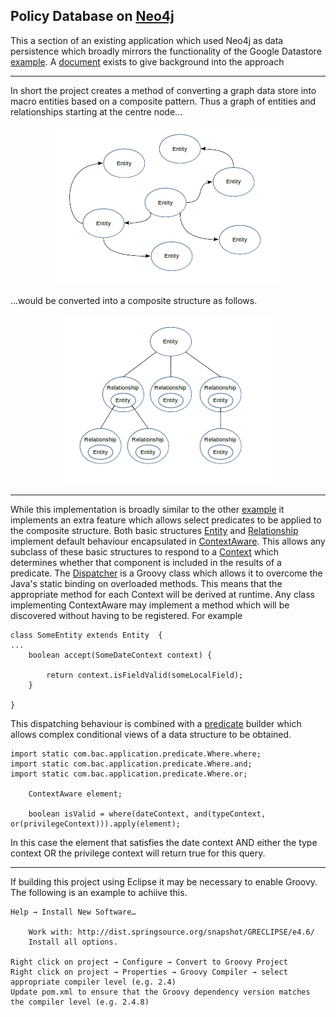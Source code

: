 ## Policy Database on [Neo4j](https://neo4j.com)

This a section of an existing application which used Neo4j as data persistence which broadly mirrors the functionality of the Google Datastore [example](https://github.com/srbaird/PolicyComponentsForDataStore). A [document]() exists to give background into the approach
___

In short the project creates a method of converting a graph data store into macro entities based on a composite pattern. Thus a graph of entities and relationships starting at the centre node...

<p align="center">
<img src="https://github.com/srbaird/PolicyComponentsForNeo4J/blob/master/docs/graph.jpg" alt="Graph Example"  >
</p>

...would be converted into a composite structure as follows.

<p align="center">
<img src="https://github.com/srbaird/PolicyComponentsForNeo4J/blob/master/docs/structure.jpg" alt="Structure Example"  >
</p>

___

While this implementation is broadly similar to the other [example](https://github.com/srbaird/PolicyComponentsForDataStore) it implements an extra feature which allows select predicates to be applied to the composite structure. Both basic structures [Entity](https://github.com/srbaird/PolicyComponentsForNeo4J/blob/master/src/main/java/com/bac/components/Entity.java) and [Relationship](https://github.com/srbaird/PolicyComponentsForNeo4J/blob/master/src/main/java/com/bac/components/Relationship.java) implement default behaviour encapsulated in [ContextAware](https://github.com/srbaird/PolicyComponentsForNeo4J/blob/master/src/main/java/com/bac/components/ContextAware.java). This allows any subclass of these basic structures to respond to a [Context](https://github.com/srbaird/PolicyComponentsForNeo4J/blob/master/src/main/java/com/bac/components/Context.java) which determines whether that component is included in the results of a predicate.
The [Dispatcher](https://github.com/srbaird/PolicyComponentsForNeo4J/blob/master/src/main/java/com/bac/application/impl/LateBindingContextDispatcher.groovy) is a Groovy class which allows it to overcome the Java's static binding on overloaded methods. This means that the appropriate method for each Context will be derived at runtime. Any class implementing ContextAware may implement a method which will be discovered without having to be registered. For example

```
class SomeEntity extends Entity  {
...
	boolean accept(SomeDateContext context) {

		return context.isFieldValid(someLocalField);
	}

}
```

This dispatching behaviour is combined with a [predicate](https://github.com/srbaird/PolicyComponentsForNeo4J/blob/master/src/main/java/com/bac/application/predicate/Where.java) builder which allows complex conditional views of a data structure to be obtained.

```
import static com.bac.application.predicate.Where.where;
import static com.bac.application.predicate.Where.and;
import static com.bac.application.predicate.Where.or;

	ContextAware element;

	boolean isValid = where(dateContext, and(typeContext, or(privilegeContext))).apply(element);

```

In this case the element that satisfies the date context AND either the type context OR the privilege context will return true for this query.

___



If building this project using Eclipse it may be necessary to enable Groovy. The following is an example to achiive this.

```
Help → Install New Software…

	Work with: http://dist.springsource.org/snapshot/GRECLIPSE/e4.6/
	Install all options.

Right click on project → Configure → Convert to Groovy Project
Right click on project → Properties → Groovy Compiler → select appropriate compiler level (e.g. 2.4)
Update pom.xml to ensure that the Groovy dependency version matches the compiler level (e.g. 2.4.8)
```


